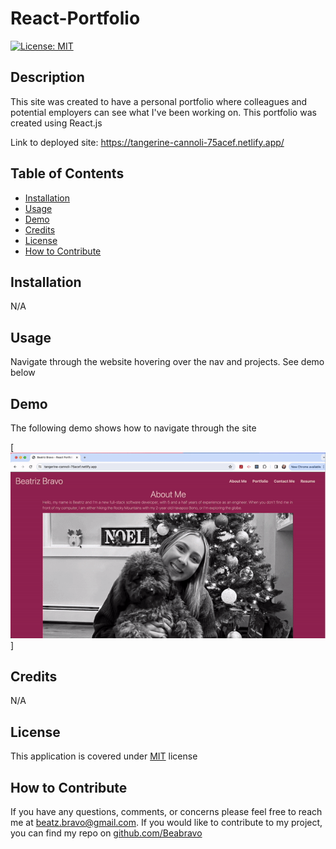 # React-Portfolio

[![License: MIT](https://img.shields.io/badge/License-MIT-yellow.svg)](https://opensource.org/licenses/MIT)

## Description 

This site was created to have a personal portfolio where colleagues and potential employers can see what I've been working on. This portfolio was created using React.js 

Link to deployed site: https://tangerine-cannoli-75acef.netlify.app/

## Table of Contents

- [Installation](#installation)
- [Usage](#usage)
- [Demo](#demo)
- [Credits](#credits)
- [License](#license)
- [How to Contribute](#how-to-contribute)

## Installation

N/A

## Usage

Navigate through the website hovering over the nav and projects. See demo below 

## Demo

The following demo shows how to navigate through the site

[![Gif of the application](./assets/ScreenRecording.gif)]


## Credits

N/A

## License

This application is covered under [MIT](https://choosealicense.com/licenses/mit/) license

## How to Contribute

If you have any questions, comments, or concerns please feel free to reach me at beatz.bravo@gmail.com. If you would like to contribute to my project, you can find my repo on [github.com/Beabravo](https://www.github.com/Beabravo)
